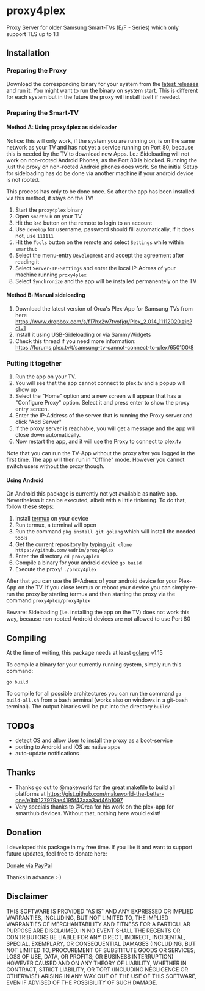 # proxy4plex
Proxy Server for older Samsung Smart-TVs (E/F - Series) which only support TLS up to 1.1

## Installation

### Preparing the Proxy

Download the corresponding binary for your system from the [latest releases](https://github.com/kadrim/proxy4plex/releases/latest) and run it. You might want to run the binary on system start. This is different for each system but in the future the proxy will install itself if needed.

### Preparing the Smart-TV

#### Method A: Using proxy4plex as sideloader

Notice: this will only work, if the system you are running on, is on the same network as your TV and has not yet a service running on Port 80, because this is needed by the TV to download new Apps. I.e.: Sideloading will not work on non-rooted Android Phones, as the Port 80 is blocked. Running the just the proxy on non-rooted Android phones does work. So the initial Setup for sideloading has do be done via another machine if your android device is not rooted.

This process has only to be done once. So after the app has been installed via this method, it stays on the TV!

1. Start the `proxy4plex` binary
2. Open `smarthub` on your TV
3. Hit the `Red` button on the remote to login to an account
4. Use `develop` for username, password should fill automatically, if it does not, use `111111`
5. Hit the `Tools` button on the remote and select `Settings` while within `smarthub`
6. Select the menu-entry `Development` and accept the agreement after reading it
7. Select `Server-IP-Settings` and enter the local IP-Adress of your machine running `proxy4plex`
8. Select `Synchronize` and the app will be installed permanentely on the TV

#### Method B: Manual sideloading

1. Download the latest version of Orca's Plex-App for Samsung TVs from here https://www.dropbox.com/s/f17hx2w7tvofjqr/Plex_2.014_11112020.zip?dl=1
2. Install it using USB-Sideloading or via SammyWidgets
3. Check this thread if you need more information: https://forums.plex.tv/t/samsung-tv-cannot-connect-to-plex/650100/8

### Putting it together

1. Run the app on your TV.
2. You will see that the app cannot connect to plex.tv and a popup will show up
3. Select the "Home" option and a new screen will appear that has a "Configure Proxy" option. Select it and press enter to show the proxy entry screen.
4. Enter the IP-Address of the server that is running the Proxy server and click "Add Server"
5. If the proxy server is reachable, you will get a message and the app will close down automatically.
6. Now restart the app, and it will use the Proxy to connect to plex.tv

Note that you can run the TV-App without the proxy after you logged in the first time. The app will then run in "Offline" mode. However you cannot switch users without the proxy though.

#### Using Android

On Android this package is currently not yet available as native app. Nevertheless it can be executed, albeit with a little tinkering. To do that, follow these steps:

1. Install [termux](https://play.google.com/store/apps/details?id=com.termux) on your device
2. Run termux, a terminal will open
3. Run the command `pkg install git golang` which will install the needed tools
4. Get the current repository by typing `git clone https://github.com/kadrim/proxy4plex`
5. Enter the directory `cd proxy4plex`
6. Compile a binary for your android device `go build`
7. Execute the proxy! `./proxy4plex`

After that you can use the IP-Adress of your android device for your Plex-App on the TV. If you close termux or reboot your device you can simply re-run the proxy by starting termux and then starting the proxy via the command `proxy4plex/proxy4plex`

Beware: Sideloading (i.e. installing the app on the TV) does not work this way, because non-rooted Android devices are not allowed to use Port 80

## Compiling

At the time of writing, this package needs at least [golang](https://golang.org/) v1.15

To compile a binary for your currently running system, simply run this command:

`go build`

To compile for all possible architectures you can run the command `go-build-all.sh` from a bash terminal (works also on windows in a git-bash terminal). The output binaries will be put into the directory `build/`

## TODOs

- detect OS and allow User to install the proxy as a boot-service
- porting to Android and iOS as native apps
- auto-update notifications 

## Thanks

- Thanks go out to @makeworld for the great makefile to build all platforms at https://gist.github.com/makeworld-the-better-one/e1bb127979ae4195f43aaa3ad46b1097
- Very specials thanks to @Orca for his work on the plex-app for smarthub devices. Without that, nothing here would exist!

## Donation
I developed this package in my free time. If you like it and want to support future updates, feel free to donate here:

[Donate via PayPal](https://www.paypal.com/donate?hosted_button_id=RDJ8ZWG3GRWE8)

Thanks in advance :-)

## Disclaimer
THIS SOFTWARE IS PROVIDED "AS IS" AND ANY EXPRESSED OR IMPLIED WARRANTIES, INCLUDING, BUT NOT LIMITED TO, THE IMPLIED WARRANTIES OF MERCHANTABILITY AND FITNESS FOR A PARTICULAR PURPOSE ARE DISCLAIMED. IN NO EVENT SHALL THE REGENTS OR CONTRIBUTORS BE LIABLE FOR ANY DIRECT, INDIRECT, INCIDENTAL, SPECIAL, EXEMPLARY, OR CONSEQUENTIAL DAMAGES (INCLUDING, BUT NOT LIMITED TO, PROCUREMENT OF SUBSTITUTE GOODS OR SERVICES; LOSS OF USE, DATA, OR PROFITS; OR BUSINESS INTERRUPTION) HOWEVER CAUSED AND ON ANY THEORY OF LIABILITY, WHETHER IN CONTRACT, STRICT LIABILITY, OR TORT (INCLUDING NEGLIGENCE OR OTHERWISE) ARISING IN ANY WAY OUT OF THE USE OF THIS SOFTWARE, EVEN IF ADVISED OF THE POSSIBILITY OF SUCH DAMAGE.

